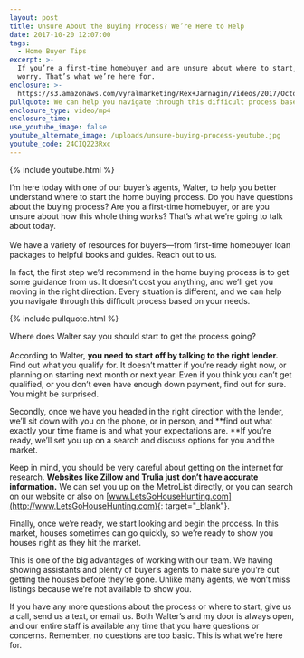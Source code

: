 ```yaml
---
layout: post
title: Unsure About the Buying Process? We’re Here to Help
date: 2017-10-20 12:07:00
tags:
  - Home Buyer Tips
excerpt: >-
  If you’re a first-time homebuyer and are unsure about where to start, don’t
  worry. That’s what we’re here for.
enclosure: >-
  https://s3.amazonaws.com/vyralmarketing/Rex+Jarnagin/Videos/2017/October/Elite+Home+Team-+Unsure+about+the+Buying+Process%253F+Were+Here+to+Help.mp4
pullquote: We can help you navigate through this difficult process based on your needs.
enclosure_type: video/mp4
enclosure_time:
use_youtube_image: false
youtube_alternate_image: /uploads/unsure-buying-process-youtube.jpg
youtube_code: 24CIQ223Rxc
---
```



{% include youtube.html %}

I’m here today with one of our buyer’s agents, Walter, to help you better understand where to start the home buying process. Do you have questions about the buying process? Are you a first-time homebuyer, or are you unsure about how this whole thing works? That’s what we’re going to talk about today.<br><br>We have a variety of resources for buyers—from first-time homebuyer loan packages to helpful books and guides. Reach out to us.

In fact, the first step we’d recommend in the home buying process is to get some guidance from us. It doesn’t cost you anything, and we’ll get you moving in the right direction. Every situation is different, and we can help you navigate through this difficult process based on your needs.

{% include pullquote.html %}

Where does Walter say you should start to get the process going?<br><br>According to Walter, **you need to start off by talking to the right lender.** Find out what you qualify for. It doesn’t matter if you’re ready right now, or planning on starting next month or next year. Even if you think you can’t get qualified, or you don’t even have enough down payment, find out for sure. You might be surprised.

Secondly, once we have you headed in the right direction with the lender, we’ll sit down with you on the phone, or in person, and **find out what exactly your time frame is and what your expectations are.&nbsp;**If you’re ready, we’ll set you up on a search and discuss options for you and the market.

Keep in mind, you should be very careful about getting on the internet for research. **Websites like Zillow and Trulia just don’t have accurate information.** We can set you up on the MetroList directly, or you can search on our website or also on [www.LetsGoHouseHunting.com](http://www.LetsGoHouseHunting.com){: target="_blank"}.

Finally, once we’re ready, we start looking and begin the process. In this market, houses sometimes can go quickly, so we’re ready to show you houses right as they hit the market.

This is one of the big advantages of working with our team. We having showing assistants and plenty of buyer’s agents to make sure you’re out getting the houses before they’re gone. Unlike many agents, we won’t miss listings because we’re not available to show you.

If you have any more questions about the process or where to start, give us a call, send us a text, or email us. Both Walter’s and my door is always open, and our entire staff is available any time that you have questions or concerns. Remember, no questions are too basic. This is what we’re here for.